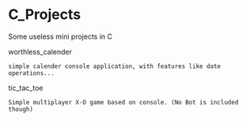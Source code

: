 # C_Projects
Some useless mini projects in C

worthless_calender

    simple calender console application, with features like date operations...
    
    
tic_tac_toe

    Simple multiplayer X-O game based on console. (No Bot is included though)
